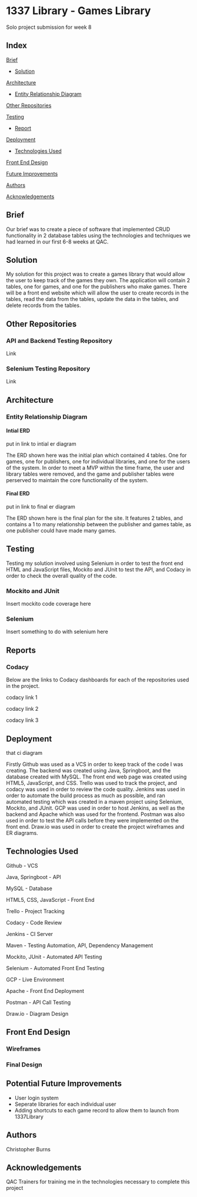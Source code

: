 # 1337 Library - Games Library



<p>Solo project submission for week 8</p>



## Index



[Brief](#brief) 

* [Solution](#solution) 



[Architecture](#architecture)

* [Entity Relationship Diagram](#erd) 



[Other Repositories](#or)

[Testing](#testing)

* [Report](#report) 



[Deployment](#deployment)

* [Technologies Used](#techused)



[Front End Design](#fedesign)



[Future Improvements](#improvements)



[Authors](#authors)



[Acknowledgements](#acknowledgements)



<a name="brief"></a>


## Brief



<p>Our brief was to create a piece of software that implemented CRUD functionality in 2 database tables using the technologies and techniques we had learned in our first 6-8 weeks at QAC.</p>


<a name="solution"></a>


## Solution

<p>My solution for this project was to create a games library that would allow the user to keep track of the games they own. The application will contain 2 tables, one for games, and one for the publishers who make games. There will be a front end website which will allow the user to create records in the tables, read the data from the tables, update the data in the tables, and delete records from the tables.</p>

<a name="or"></a>


## Other Repositories

### API and Backend Testing Repository

<p>Link</p>

### Selenium Testing Repository

<p>Link</p>

<a name="architecture"></a>


## Architecture

<a name="erd"></a>


### Entity Relationship Diagram

#### Intial ERD

<p>put in link to intial er diagram</p>

<p>The ERD shown here was the initial plan which contained 4 tables. One for games, one for publishers, one for individual libraries, and one for the users of the system. In order to meet a MVP within the time frame, the user and library tables were removed, and the game and publisher tables were perserved to maintain the core functionality of the system.</p>

#### Final ERD

<p>put in link to final er diagram</p>

<p>The ERD shown here is the final plan for the site. It features 2 tables, and contains a 1 to many relationship between the publisher and games table, as one publisher could have made many games.</p>

<a name="testing"></a>


## Testing

<p>Testing my solution involved using Selenium in order to test the front end HTML and JavaScript files, Mockito and JUnit to test the API, and Codacy in order to check the overall quality of the code.</p>

### Mockito and JUnit

<p>Insert mockito code coverage here</p>

<p></p>

### Selenium

<p>Insert something to do with selenium here</p>

<p></p>

<a name="report"></a>


## Reports

### Codacy

<p>Below are the links to Codacy dashboards for each of the repositories used in the project.</p>

<p>codacy link 1</p>

<p>codacy link 2</p>

<p>codacy link 3</p>

<a name="deployment"></a>


## Deployment

<p>that ci diagram</p>

<p>Firstly Github was used as a VCS in order to keep track of the code I was creating. The backend was created using Java, Springboot, and the database created with MySQL. The front end web page was created using HTML5, JavaScript, and CSS. Trello was used to track the project, and codacy was used in order to review the code quality. Jenkins was used in order to automate the build process as much as possible, and ran automated testing which was created in a maven project using Selenium, Mockito, and JUnit. GCP was used in order to host Jenkins, as well as the backend and Apache which was used for the frontend. Postman was also used in order to test the API calls before they were implemented on the front end. Draw.io was used in order to create the project wireframes and ER diagrams.</p>

<a name="techused"></a>


## Technologies Used

<p>Github - VCS</p>
<p>Java, Springboot - API</p>
<p>MySQL - Database</p>
<p>HTML5, CSS, JavaScript - Front End</p>
<p>Trello - Project Tracking</p>
<p>Codacy - Code Review</p>
<p>Jenkins - CI Server</p>
<p>Maven - Testing Automation, API, Dependency Management</p>
<p>Mockito, JUnit - Automated API Testing</p>
<p>Selenium - Automated Front End Testing</p>
<p>GCP - Live Environment</p>
<p>Apache - Front End Deployment</p>
<p>Postman - API Call Testing</p>
<p>Draw.io - Diagram Design</p>

<a name="fedesign"></a>


## Front End Design

### Wireframes

### Final Design

<a name="improvements"></a>


## Potential Future Improvements

* User login system
* Seperate libraries for each individual user
* Adding shortcuts to each game record to allow them to launch from 1337Library

<a name="authors"></a>


## Authors

<p>Christopher Burns</p>

<a name="acknowledgements"></a>


## Acknowledgements

<p>QAC Trainers for training me in the technologies necessary to complete this project</p>
